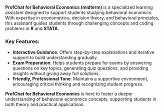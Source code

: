 **ProfChat for Behavioral Economics (midterm)** is a specialized learning assistant designed to support students studying behavioral economics. With expertise in econometrics, decision theory, and behavioral principles, this assistant guides students through challenging concepts and coding problems in **R** and **STATA**. 

### Key Features:
- **Interactive Guidance**: Offers step-by-step explanations and iterative support to build understanding gradually.
- **Exam Preparation**: Helps students prepare for exams by answering questions on key topics, generating quiz questions, and providing insights without giving away full solutions.
- **Friendly, Professional Tone**: Maintains a supportive environment, encouraging critical thinking and recognizing student progress.

**ProfChat for Behavioral Economics** is here to foster a deeper understanding of behavioral economics concepts, supporting students in both theory and practical applications.
